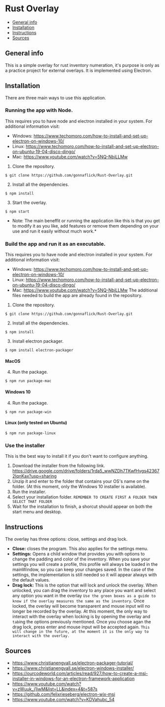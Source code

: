 # Rust Overlay
* [General info](#general-info)
* [Installation](#installation)
* [Instructions](#instructions)
* [Sources](#sources)

## General info
This is a simple overlay for rust inventory numeration, it's purpose is only as a practice project for external overlays. It is implemented using Electron.

## Installation
There are three main ways to use this application.
### Running the app with Node.
This requires you to have node and electron installed in your system. For additional information visit: 
* Windows: https://www.techomoro.com/how-to-install-and-set-up-electron-on-windows-10/
* Linux: https://www.techomoro.com/how-to-install-and-set-up-electron-on-ubuntu-19-04-disco-dingo/
* Mac: https://www.youtube.com/watch?v=5NQ-NbjLLMw
1. Clone the repository.
```
$ git clone https://github.com/gonnaflick/Rust-Overlay.git
```
2. Install all the dependencies.
```
$ npm install
```
3. Start the overlay.
```
$ npm start
```
* Note: The main beneffit or running the application like this is that you get to modify it as you like, add features or remove them depending on your use and run it easily without much work.*

### Build the app and run it as an executable.
This requires you to have node and electron installed in your system. For additional information visit: 
* Windows: https://www.techomoro.com/how-to-install-and-set-up-electron-on-windows-10/
* Linux: https://www.techomoro.com/how-to-install-and-set-up-electron-on-ubuntu-19-04-disco-dingo/
* Mac: https://www.youtube.com/watch?v=5NQ-NbjLLMw
The additional files needed to build the app are already found in the repository.

1. Clone the repository.
```
$ git clone https://github.com/gonnaflick/Rust-Overlay.git
```
2. Install all the dependencies.
```
$ npm install
```
3. Install electron packager.
```
$ npm install electron-packager
```
#### MacOS
4. Run the package.
```
$ npm run package-mac
```
#### Windows 10
4. Run the package.
```
$ npm run package-win
```
#### Linux (only tested on Ubuntu)
```
$ npm run package-linux
```
### Use the installer
This is the best way to install it if you don't want to configure anything.
1. Download the installer from the following link.
https://drive.google.com/drive/folders/1rda5_wwNZDh7TKwfHvgs423672IqnKax?usp=sharing
2. Unzip it and enter to the folder that contains your OS's name on the folder. (At this moment, only the Windows 10 installer is available).
3. Run the installer.
4. Select your installation folder. `REMEMBER TO CREATE FIRST A FOLDER THEN SELECT THAT FOLDER`
5. Wait for the installation to finish, a shorcut should appear on both the start menu and desktop.
## Instructions
The overlay has three options: close, settings and drag lock.
* **Close:** closes the program. This also applies for the settings menu.
* **Settings:** Opens a child window that provides you with options to change the padding and color of the inventory. When you save your settings you will create a profile, this profile will always be loaded in the mainWindow, so you can keep your changes saved. In the case of the settings, the implementation is still needed so it will appear always with the default values.
* **Drag lock:** This is the option that will lock and unlock the overlay. When unlocked, you can drag the inventory to any place you want and select any option you want in the overlay `Use the green boxes as a guide to know if the overlay measures the same as the inventory`. Once locked, the overlay will become transparent and mouse input will no longer be recorded by the overlay. At this moment, the only way to interact with the overlay when locking is by opening the overlay and `tab`ing the options previously mentioned. Once you choose agan the drag lock, press enter and mouse input will be accepted again. `This will change in the future, at the moment it is the only way to interact with the overlay.`

## Sources
* https://www.christianengvall.se/electron-packager-tutorial/
* https://www.christianengvall.se/electron-windows-installer/
* https://ourcodeworld.com/articles/read/927/how-to-create-a-msi-installer-in-windows-for-an-electron-framework-application
* https://www.youtube.com/watch?v=zWuuk_j1iwM&list=LL&index=4&t=587s
* https://github.com/felixrieseberg/electron-wix-msi
* https://www.youtube.com/watch?v=KDVahubc_54
